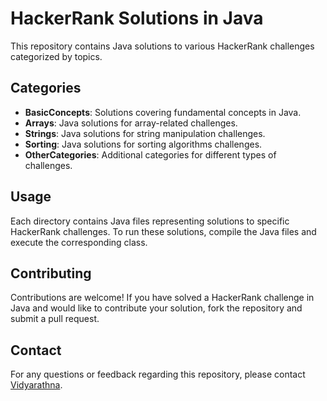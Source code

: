 # HackerRank Solutions in Java

This repository contains Java solutions to various HackerRank challenges categorized by topics.

## Categories

- **BasicConcepts**: Solutions covering fundamental concepts in Java.
- **Arrays**: Java solutions for array-related challenges.
- **Strings**: Java solutions for string manipulation challenges.
- **Sorting**: Java solutions for sorting algorithms challenges.
- **OtherCategories**: Additional categories for different types of challenges.

## Usage

Each directory contains Java files representing solutions to specific HackerRank challenges. To run these solutions, compile the Java files and execute the corresponding class.

## Contributing

Contributions are welcome! If you have solved a HackerRank challenge in Java and would like to contribute your solution, fork the repository and submit a pull request.

## Contact

For any questions or feedback regarding this repository, please contact [Vidyarathna](vidyarb30@gmail.com).
